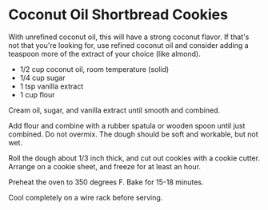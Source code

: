 Coconut Oil Shortbread Cookies
==============================
With unrefined coconut oil, this will have a strong coconut flavor. If that's not that you're looking for, use refined coconut oil and consider adding a teaspoon more of the extract of your choice (like almond).

- 1/2 cup coconut oil, room temperature (solid)
- 1/4 cup sugar
- 1 tsp vanilla extract
- 1 cup flour

Cream oil, sugar, and vanilla extract until smooth and combined.

Add flour and combine with a rubber spatula or wooden spoon until just combined. Do not overmix. The dough should be soft and workable, but not wet.

Roll the dough about 1/3 inch thick, and cut out cookies with a cookie cutter. Arrange on a cookie sheet, and freeze for at least an hour.

Preheat the oven to 350 degrees F. Bake for 15-18 minutes.

Cool completely on a wire rack before serving.

